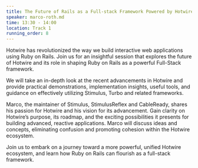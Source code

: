 ```yaml
---
title: The Future of Rails as a Full-stack Framework Powered by Hotwire
speaker: marco-roth.md
time: 13:30 - 14:00
location: Track 1
running_order: 8
---
```


Hotwire has revolutionized the way we build interactive web applications using Ruby on Rails. Join us for an insightful session that explores the future of Hotwire and its role in shaping Ruby on Rails as a powerful Full-Stack framework.

We will take an in-depth look at the recent advancements in Hotwire and provide practical demonstrations, implementation insights, useful tools, and guidance on effectively utilizing Stimulus, Turbo and related frameworks.

Marco, the maintainer of Stimulus, StimulusReflex and CableReady, shares his passion for Hotwire and his vision for its advancement. Gain clarity on Hotwire’s purpose, its roadmap, and the exciting possibilities it presents for building advanced, reactive applications. Marco will discuss ideas and concepts, eliminating confusion and promoting cohesion within the Hotwire ecosystem.

Join us to embark on a journey toward a more powerful, unified Hotwire ecosystem, and learn how Ruby on Rails can flourish as a full-stack framework.
